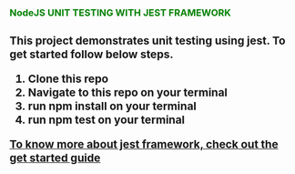 <b style="color: green"><h3>NodeJS UNIT TESTING WITH JEST FRAMEWORK<h3></b>


<p> This project demonstrates unit testing using jest. To get started follow below steps. </p>
<ol><li>
Clone this repo
</li>

<li>
Navigate to this repo on your terminal
</li>

<li>
run npm install on your terminal
</li>

<li>
run npm test on your terminal
</li>

</ol>

<a href="https://jestjs.io/docs/en/getting-started.html">To know more about jest framework, check out the get started guide</a>



